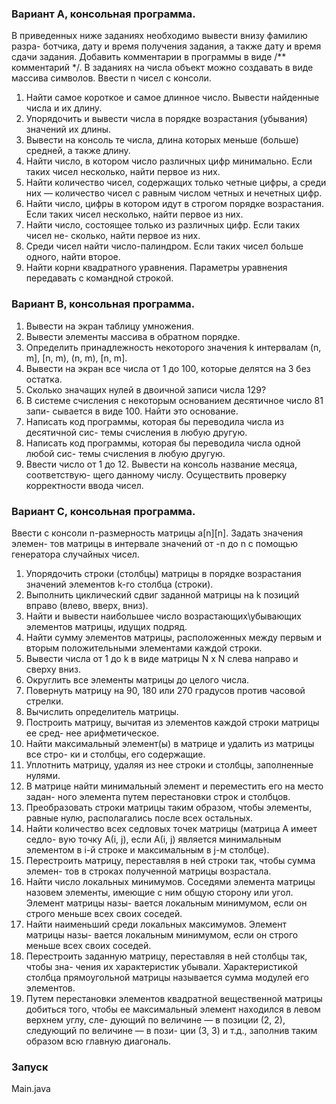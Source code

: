 ### Вариант A, консольная программа.
В приведенных ниже заданиях необходимо вывести внизу фамилию разра-
ботчика, дату и время получения задания, а также дату и время сдачи задания.
Добавить комментарии в программы в виде /** комментарий */. В заданиях на
числа объект можно создавать в виде массива символов.
Ввести n чисел с консоли.
1. Найти самое короткое и самое длинное число. Вывести найденные числа
   и их длину.
2. Упорядочить и вывести числа в порядке возрастания (убывания) значений
   их длины.
3. Вывести на консоль те числа, длина которых меньше (больше) средней,
   а также длину.
4. Найти число, в котором число различных цифр минимально. Если таких
   чисел несколько, найти первое из них.
5. Найти количество чисел, содержащих только четные цифры, а среди них —
   количество чисел с равным числом четных и нечетных цифр.
6. Найти число, цифры в котором идут в строгом порядке возрастания. Если
   таких чисел несколько, найти первое из них.
7. Найти число, состоящее только из различных цифр. Если таких чисел не-
   сколько, найти первое из них.
8. Среди чисел найти число-палиндром. Если таких чисел больше одного,
   найти второе.
9. Найти корни квадратного уравнения. Параметры уравнения передавать
   с командной строкой.


### Вариант B, консольная программа.
1. Вывести на экран таблицу умножения.
2. Вывести элементы массива в обратном порядке.
3. Определить принадлежность некоторого значения k интервалам (n, m], [n,
   m), (n, m), [n, m].
4. Вывести на экран все числа от 1 до 100, которые делятся на 3 без остатка.
5. Сколько значащих нулей в двоичной записи числа 129?
6. В системе счисления с некоторым основанием десятичное число 81 запи-
   сывается в виде 100. Найти это основание.
7. Написать код программы, которая бы переводила числа из десятичной сис-
   темы счисления в любую другую.
8. Написать код программы, которая бы переводила числа одной любой сис-
   темы счисления в любую другую.
9. Ввести число от 1 до 12. Вывести на консоль название месяца, соответствую-
   щего данному числу. Осуществить проверку корректности ввода чисел.

### Вариант C, консольная программа.
Ввести с консоли n-размерность матрицы a[n][n]. Задать значения элемен-
тов матрицы в интервале значений от -n до n с помощью генератора случайных
чисел.
1. Упорядочить строки (столбцы) матрицы в порядке возрастания значений
   элементов k-го столбца (строки).
2. Выполнить циклический сдвиг заданной матрицы на k позиций вправо
   (влево, вверх, вниз).
3. Найти и вывести наибольшее число возрастающих\убывающих элементов
   матрицы, идущих подряд.
4. Найти сумму элементов матрицы, расположенных между первым и вторым
   положительными элементами каждой строки.
5. Вывести числа от 1 до k в виде матрицы N x N слева направо и сверху вниз.
6. Округлить все элементы матрицы до целого числа.
7. Повернуть матрицу на 90, 180 или 270 градусов против часовой стрелки.
8. Вычислить определитель матрицы.
9. Построить матрицу, вычитая из элементов каждой строки матрицы ее сред-
   нее арифметическое.
10. Найти максимальный элемент(ы) в матрице и удалить из матрицы все стро-
    ки и столбцы, его содержащие.
11. Уплотнить матрицу, удаляя из нее строки и столбцы, заполненные нулями.
12. В матрице найти минимальный элемент и переместить его на место задан-
    ного элемента путем перестановки строк и столбцов.
13. Преобразовать строки матрицы таким образом, чтобы элементы, равные
    нулю, располагались после всех остальных.
14. Найти количество всех седловых точек матрицы (матрица А имеет седло-
    вую точку А(i, j), если А(i, j) является минимальным элементом в i-й
    строке      и максимальным в j-м столбце).
15. Перестроить матрицу, переставляя в ней строки так, чтобы сумма элемен-
    тов в строках полученной матрицы возрастала.
16. Найти число локальных минимумов. Соседями элемента матрицы назовем
    элементы, имеющие с ним общую сторону или угол. Элемент матрицы назы-
    вается локальным минимумом, если он строго меньше всех своих соседей.
17. Найти наименьший среди локальных максимумов. Элемент матрицы назы-
    вается локальным минимумом, если он строго меньше всех своих соседей.
18. Перестроить заданную матрицу, переставляя в ней столбцы так, чтобы зна-
    чения их характеристик убывали. Характеристикой столбца прямоугольной
    матрицы называется сумма модулей его элементов.
19. Путем перестановки элементов квадратной вещественной матрицы добиться
    того, чтобы ее максимальный элемент находился в левом верхнем углу, сле-
    дующий по величине — в позиции (2, 2), следующий по величине — в пози-
    ции (3, 3) и т.д., заполнив таким образом всю главную диагональ.

### Запуск
Main.java